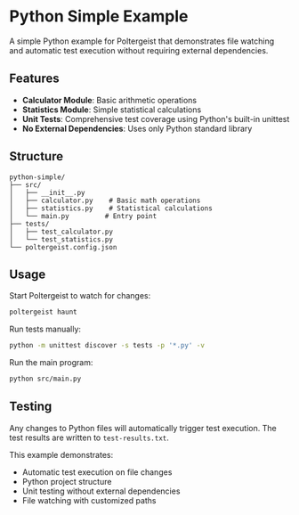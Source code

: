 # Python Simple Example

A simple Python example for Poltergeist that demonstrates file watching and automatic test execution without requiring external dependencies.

## Features

- **Calculator Module**: Basic arithmetic operations
- **Statistics Module**: Simple statistical calculations
- **Unit Tests**: Comprehensive test coverage using Python's built-in unittest
- **No External Dependencies**: Uses only Python standard library

## Structure

```
python-simple/
├── src/
│   ├── __init__.py
│   ├── calculator.py    # Basic math operations
│   ├── statistics.py    # Statistical calculations
│   └── main.py         # Entry point
├── tests/
│   ├── test_calculator.py
│   └── test_statistics.py
└── poltergeist.config.json
```

## Usage

Start Poltergeist to watch for changes:
```bash
poltergeist haunt
```

Run tests manually:
```bash
python -m unittest discover -s tests -p '*.py' -v
```

Run the main program:
```bash
python src/main.py
```

## Testing

Any changes to Python files will automatically trigger test execution. The test results are written to `test-results.txt`.

This example demonstrates:
- Automatic test execution on file changes
- Python project structure
- Unit testing without external dependencies
- File watching with customized paths